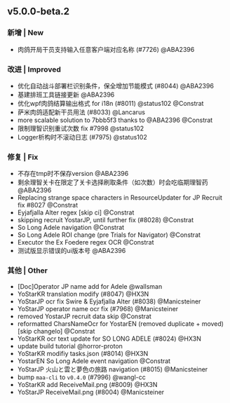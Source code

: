 ## v5.0.0-beta.2

### 新增 | New

- 肉鸽开局干员支持输入任意客户端对应名称 (#7726) @ABA2396

### 改进 | Improved

- 优化自动战斗部署栏识别条件，保全增加节能模式 (#8044) @ABA2396
- 基建排班工具链接更新 @ABA2396
- 优化wpf肉鸽结算输出格式 for i18n (#8011) @status102 @Constrat
- 萨米肉鸽适配新干员用法 (#8033) @Lancarus
- more scalable solution to 7bbb5f3 thanks to @ABA2396 @Constrat
- 限制理智识别重试次数 fix #7998 @status102
- Logger析构时不滚动日志 (#7975) @status102

### 修复 | Fix

- 不存在tmp时不保存version @ABA2396
- 剩余理智关卡在限定了关卡选择刷取条件（如次数）时会吃临期理智药 @ABA2396
- Replacing strange space characters in ResourceUpdater for JP Recruit fix #8027 @Constrat
- Eyjafjalla Alter regex [skip ci] @Constrat
- skipping recruit YostarJP, until further fix (#8028) @Constrat
- So Long Adele navigation @Constrat
- So Long Adele ROI change (pre Trials for Navigator) @Constrat
- Executor the Ex Foedere regex OCR @Constrat
- 测试版显示错误的ui版本号 @ABA2396

### 其他 | Other

- [Doc]Operator JP name add for Adele @wallsman
- YoStarKR translation modify (#8047) @HX3N
- YoStarJP ocr fix Swire & Eyjafjalla Alter (#8038) @Manicsteiner
- YoStarJP operator name ocr fix (#7968) @Manicsteiner
- removed YostarJP recruit data skip @Constrat
- reformatted CharsNameOcr for YostarEN (removed duplicate + moved) [skip changelo] @Constrat
- YoStarKR ocr text update for SO LONG ADELE (#8024) @HX3N
- update build tutorial @horror-proton
- YoStarKR modifiy tasks.json (#8014) @HX3N
- YostarEN So Long Adele event navigation @Constrat
- YoStarJP 火山と雲と夢色の旅路 navigation (#8015) @Manicsteiner
- bump `maa-cli` to `v0.4.0` (#7996) @wangl-cc
- YoStarKR add ReceiveMail.png (#8009) @HX3N
- YoStarJP ReceiveMail.png (#8004) @Manicsteiner
